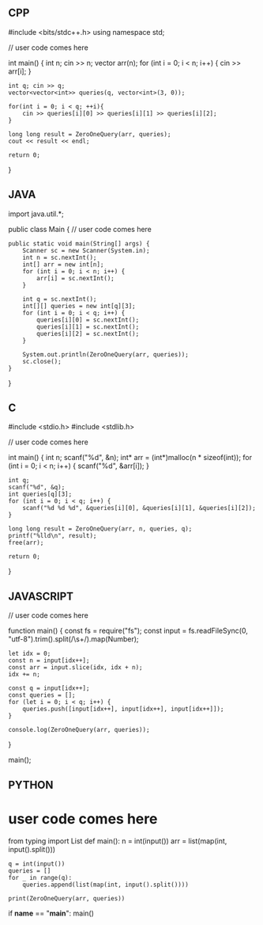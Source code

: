 ## CPP

#include <bits/stdc++.h>
using namespace std;

// user code comes here

int main() {
    int n;
    cin >> n;
    vector<int> arr(n);
    for (int i = 0; i < n; i++) {
        cin >> arr[i];
    }

    int q; cin >> q;
    vector<vector<int>> queries(q, vector<int>(3, 0));

    for(int i = 0; i < q; ++i){
        cin >> queries[i][0] >> queries[i][1] >> queries[i][2];
    }

    long long result = ZeroOneQuery(arr, queries);
    cout << result << endl;

    return 0;
}

## JAVA

import java.util.*;

public class Main {
    // user code comes here

    public static void main(String[] args) {
        Scanner sc = new Scanner(System.in);
        int n = sc.nextInt();
        int[] arr = new int[n];
        for (int i = 0; i < n; i++) {
            arr[i] = sc.nextInt();
        }

        int q = sc.nextInt();
        int[][] queries = new int[q][3];
        for (int i = 0; i < q; i++) {
            queries[i][0] = sc.nextInt();
            queries[i][1] = sc.nextInt();
            queries[i][2] = sc.nextInt();
        }

        System.out.println(ZeroOneQuery(arr, queries));
        sc.close();
    }
}


## C

#include <stdio.h>
#include <stdlib.h>

// user code comes here

int main() {
    int n;
    scanf("%d", &n);
    int* arr = (int*)malloc(n * sizeof(int));
    for (int i = 0; i < n; i++) {
        scanf("%d", &arr[i]);
    }

    int q;
    scanf("%d", &q);
    int queries[q][3];
    for (int i = 0; i < q; i++) {
        scanf("%d %d %d", &queries[i][0], &queries[i][1], &queries[i][2]);
    }

    long long result = ZeroOneQuery(arr, n, queries, q);
    printf("%lld\n", result);
    free(arr);

    return 0;
}

## JAVASCRIPT

// user code comes here

function main() {
    const fs = require("fs");
    const input = fs.readFileSync(0, "utf-8").trim().split(/\s+/).map(Number);

    let idx = 0;
    const n = input[idx++];
    const arr = input.slice(idx, idx + n);
    idx += n;

    const q = input[idx++];
    const queries = [];
    for (let i = 0; i < q; i++) {
        queries.push([input[idx++], input[idx++], input[idx++]]);
    }

    console.log(ZeroOneQuery(arr, queries));
}

main();



## PYTHON

# user code comes here

from typing import List
def main():
    n = int(input())
    arr = list(map(int, input().split()))

    q = int(input())
    queries = []
    for _ in range(q):
        queries.append(list(map(int, input().split())))

    print(ZeroOneQuery(arr, queries))

if __name__ == "__main__":
    main()